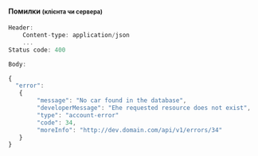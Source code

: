 #### Помилки <small>(клієнта чи сервера)</small>

```js
Header: 
	Content-type: application/json
	...	
Status code: 400

Body:

{
  "error": 
   {
        "message": "No car found in the database",
        "developerMessage": "Еhe requested resource does not exist",
        "type": "account-error"
        "code": 34,
        "moreInfo": "http://dev.domain.com/api/v1/errors/34"
   }
}
```